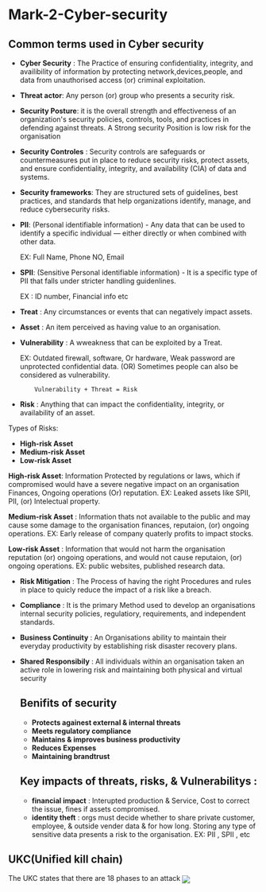 # Mark-2-Cyber-security

## Common terms used in Cyber security
- **Cyber Security** :  The Practice of ensuring confidentiality, integrity, and availibility of information by protecting network,devices,people, and data from unauthorised access (or) criminal exploitation.

- **Threat actor**: Any person (or) group who presents a security risk.

- **Security Posture**: it is the overall strength and effectiveness of an organization's security policies, controls, tools, and practices in defending against threats. A Strong security Position is low risk for the organisation

- **Security Controles** : Security controls are safeguards or countermeasures put in place to reduce security risks, protect assets, and ensure confidentiality, integrity, and availability (CIA) of data and systems.

- **Security frameworks**: They are structured sets of guidelines, best practices, and standards that help organizations identify, manage, and reduce cybersecurity risks.

- **PII**: (Personal identifiable information) - Any data that can be used to identify a specific individual — either directly or when combined with other data.

    EX: Full Name, Phone NO, Email 

- **SPII**: (Sensitive Personal identifiable information) - It is a specific type of PII that falls under stricter handling guidenlines.

    EX : ID number, Financial info etc

- **Treat** : Any circumstances or events that can negatively impact assets.
  
- **Asset** : An item perceived as having value to an organisation.

- **Vulnerability** : A wweakness that can be exploited by a Treat.

    EX: Outdated firewall, software, Or hardware, Weak password are unprotected confidential data. (OR) Sometimes people can also be considered as vulnerability.

          Vulnerability + Threat = Risk
- **Risk** : Anything that can impact the confidentiality, integrity, or availability of an asset.

Types of Risks:

- **High-risk Asset**
- **Medium-risk Asset**
- **Low-risk Asset**

**High-risk Asset**: Information Protected by regulations or laws, which if compromised would have a severe negative impact on an organisation Finances, Ongoing operations (Or) reputation.
    EX: Leaked assets like SPII, PII, (or) Intelectual property.

**Medium-risk Asset** : Information thats not available to the public and may cause some damage to the organisation finances, reputaion, (or) ongoing operations.
    EX: Early release of company quaterly profits to impact stocks.

**Low-risk Asset** : Information that would not harm the organisation reputation (or) ongoing operations, and would not cause reputaion, (or) ongoing operations.
    EX: public websites, published research data.

- **Risk Mitigation** : The Process of having the right Procedures and rules in place to quicly reduce the impact of a risk like a breach.

- **Compliance** : It is the primary Method used to develop an organisations internal security policies, regulatiory, requirements, and independent standards.

- **Business Continuity** : An Organisations ability to maintain their everyday productivity by establishing risk disaster recovery plans.

- **Shared Responsibily** : All individuals within an organisation taken an active role in lowering risk and maintaining both physical and virtual security
  
  ## Benifits of security

  - **Protects againest external & internal threats**
  - **Meets regulatory compliance**
  - **Maintains & improves business productivity**
  - **Reduces Expenses**
  - **Maintaining brandtrust**
 
  ## Key impacts of threats, risks, & Vulnerabilitys :

  - **financial impact** : Interupted production & Service, Cost to correct the issue, fines if assets compromised.
  - **identity theft** : orgs must decide whether to share private customer, employee, & outside vender data & for how long. Storing any type of sensitive data presents a risk to the organisation.
        EX: PII , SPII , etc

## UKC(Unified kill chain)
The UKC states that there are 18 phases to an attack
<img align="center" src="https://github.com/saikamal33/Mark-2-Cyber-security/blob/main/frameworks-controls/Screenshot%202025-09-28%20174705.png" />

